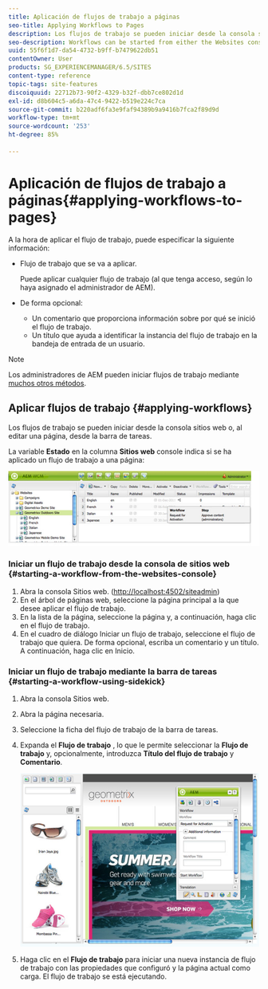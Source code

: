 ```yaml
---
title: Aplicación de flujos de trabajo a páginas
seo-title: Applying Workflows to Pages
description: Los flujos de trabajo se pueden iniciar desde la consola sitios web o, al editar una página, desde la barra de tareas.
seo-description: Workflows can be started from either the Websites console or, when editing a page, from Sidekick.
uuid: 55f6f1d7-da54-4732-b9ff-b7479622db51
contentOwner: User
products: SG_EXPERIENCEMANAGER/6.5/SITES
content-type: reference
topic-tags: site-features
discoiquuid: 22712b73-90f2-4329-b32f-dbb7ce802d1d
exl-id: d8b604c5-a6da-47c4-9422-b519e224c7ca
source-git-commit: b220adf6fa3e9faf94389b9a9416b7fca2f89d9d
workflow-type: tm+mt
source-wordcount: '253'
ht-degree: 85%

---
```


# Aplicación de flujos de trabajo a páginas{#applying-workflows-to-pages}

A la hora de aplicar el flujo de trabajo, puede especificar la siguiente información:

* Flujo de trabajo que se va a aplicar.

   Puede aplicar cualquier flujo de trabajo (al que tenga acceso, según lo haya asignado el administrador de AEM).
* De forma opcional:

   * Un comentario que proporciona información sobre por qué se inició el flujo de trabajo.
   * Un título que ayuda a identificar la instancia del flujo de trabajo en la bandeja de entrada de un usuario.

>[!NOTE]
>
>Los administradores de AEM pueden iniciar flujos de trabajo mediante [muchos otros métodos](/help/sites-administering/workflows-starting.md).

## Aplicar flujos de trabajo {#applying-workflows}

Los flujos de trabajo se pueden iniciar desde la consola sitios web o, al editar una página, desde la barra de tareas.

La variable **Estado** en la columna **Sitios web** console indica si se ha aplicado un flujo de trabajo a una página:

![estado del flujo de trabajo](assets/workflowstatus.png)

### Iniciar un flujo de trabajo desde la consola de sitios web {#starting-a-workflow-from-the-websites-console}

1. Abra la consola Sitios web. ([http://localhost:4502/siteadmin](http://localhost:4502/siteadmin))
1. En el árbol de páginas web, seleccione la página principal a la que desee aplicar el flujo de trabajo.
1. En la lista de la página, seleccione la página y, a continuación, haga clic en el flujo de trabajo.
1. En el cuadro de diálogo Iniciar un flujo de trabajo, seleccione el flujo de trabajo que quiera. De forma opcional, escriba un comentario y un título. A continuación, haga clic en Inicio.

### Iniciar un flujo de trabajo mediante la barra de tareas {#starting-a-workflow-using-sidekick}

1. Abra la consola Sitios web. 
1. Abra la página necesaria.
1. Seleccione la ficha del flujo de trabajo de la barra de tareas.
1. Expanda el **Flujo de trabajo** , lo que le permite seleccionar la **Flujo de trabajo** y, opcionalmente, introduzca **Título del flujo de trabajo** y **Comentario**.

   ![workflowstartsidekick](assets/workflowstartsidekick.png)

1. Haga clic en el **Flujo de trabajo** para iniciar una nueva instancia de flujo de trabajo con las propiedades que configuró y la página actual como carga. El flujo de trabajo se está ejecutando.

